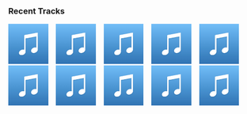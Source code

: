 ### Recent Tracks
[<img src='https://github.com/atfinke/atfinke/blob/master/placeholder.jpeg?raw=true' width='16%' height='16%' alt='Strangers Like Me'>](https://www.last.fm/music/disney%2bpeaceful%2bpiano/_/strangers%2blike%2bme)&nbsp;&nbsp;&nbsp;&nbsp;[<img src='https://github.com/atfinke/atfinke/blob/master/placeholder.jpeg?raw=true' width='16%' height='16%' alt='Let It Go'>](https://www.last.fm/music/disney%2bpeaceful%2bpiano/_/let%2bit%2bgo)&nbsp;&nbsp;&nbsp;&nbsp;[<img src='https://github.com/atfinke/atfinke/blob/master/placeholder.jpeg?raw=true' width='16%' height='16%' alt='Breaking Free'>](https://www.last.fm/music/disney%2bpeaceful%2bpiano/_/breaking%2bfree)&nbsp;&nbsp;&nbsp;&nbsp;[<img src='https://github.com/atfinke/atfinke/blob/master/placeholder.jpeg?raw=true' width='16%' height='16%' alt='Evermore'>](https://www.last.fm/music/disney%2bpeaceful%2bpiano/_/evermore)&nbsp;&nbsp;&nbsp;&nbsp;[<img src='https://github.com/atfinke/atfinke/blob/master/placeholder.jpeg?raw=true' width='16%' height='16%' alt='Sallys Song'>](https://www.last.fm/music/disney%2bpeaceful%2bpiano/_/sally%2527s%2bsong)&nbsp;&nbsp;&nbsp;&nbsp;<br>[<img src='https://github.com/atfinke/atfinke/blob/master/placeholder.jpeg?raw=true' width='16%' height='16%' alt='I See the Light'>](https://www.last.fm/music/disney%2bpeaceful%2bpiano/_/i%2bsee%2bthe%2blight)&nbsp;&nbsp;&nbsp;&nbsp;[<img src='https://github.com/atfinke/atfinke/blob/master/placeholder.jpeg?raw=true' width='16%' height='16%' alt='When She Loved Me'>](https://www.last.fm/music/disney%2bpeaceful%2bpiano/_/when%2bshe%2bloved%2bme)&nbsp;&nbsp;&nbsp;&nbsp;[<img src='https://github.com/atfinke/atfinke/blob/master/placeholder.jpeg?raw=true' width='16%' height='16%' alt='Reflection'>](https://www.last.fm/music/disney%2bpeaceful%2bpiano/_/reflection)&nbsp;&nbsp;&nbsp;&nbsp;[<img src='https://github.com/atfinke/atfinke/blob/master/placeholder.jpeg?raw=true' width='16%' height='16%' alt='How Does A Moment Last Forever'>](https://www.last.fm/music/disney%2bpeaceful%2bpiano/_/how%2bdoes%2ba%2bmoment%2blast%2bforever)&nbsp;&nbsp;&nbsp;&nbsp;[<img src='https://github.com/atfinke/atfinke/blob/master/placeholder.jpeg?raw=true' width='16%' height='16%' alt='The Second Star to the Right'>](https://www.last.fm/music/disney%2bpeaceful%2bpiano/_/the%2bsecond%2bstar%2bto%2bthe%2bright)&nbsp;&nbsp;&nbsp;&nbsp;<br>